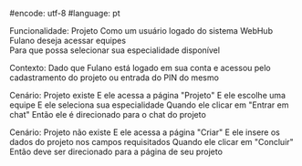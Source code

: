 #encode: utf-8 
#language: pt 

Funcionalidade: Projeto
    Como um usuário logado do sistema WebHub 
    Fulano deseja acessar equipes  
    Para que possa selecionar sua especialidade disponível
    
Contexto: 
    Dado que Fulano está logado em sua conta e acessou pelo cadastramento do projeto ou entrada do PIN do mesmo

Cenário: Projeto existe
    E ele acessa a página "Projeto"
    E ele escolhe uma equipe 
    E ele seleciona sua especialidade
    Quando ele clicar em "Entrar em chat"
    Então ele é direcionado para o chat do projeto
    
Cenário: Projeto não existe 
    E ele acessa a página "Criar"
    E ele insere os dados do projeto nos campos requisitados
    Quando ele clicar em "Concluir"
    Então deve ser direcionado para a página de seu projeto
    